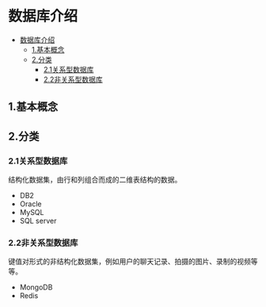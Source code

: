 # 数据库介绍

<!-- TOC -->

- [数据库介绍](#数据库介绍)
    - [1.基本概念](#1基本概念)
    - [2.分类](#2分类)
        - [2.1关系型数据库](#21关系型数据库)
        - [2.2非关系型数据库](#22非关系型数据库)

<!-- /TOC -->

## 1.基本概念

## 2.分类

### 2.1关系型数据库

结构化数据集，由行和列组合而成的二维表结构的数据。

- DB2
- Oracle
- MySQL
- SQL server

### 2.2非关系型数据库

键值对形式的非结构化数据集，例如用户的聊天记录、拍摄的图片、录制的视频等等。

- MongoDB
- Redis
